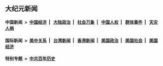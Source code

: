## 大纪元新闻

#### 中国新闻 &nbsp;>&nbsp; [中国经济](indexes/ncid283/README.md?08310445) &nbsp;| &nbsp; [大陆政治](indexes/ncid277/README.md?08310445) &nbsp;| &nbsp; [社会万象](indexes/ncid282/README.md?08310445) &nbsp;| &nbsp; [中国人权](indexes/ncid278/README.md?08310445) &nbsp;| &nbsp; [群体事件](indexes/ncid279/README.md?08310445) &nbsp;| &nbsp; [天灾人祸](indexes/ncid280/README.md?08310445)

#### 国际新闻 &nbsp;>&nbsp; [美中关系](indexes/nf1412576/README.md?08310445) &nbsp;| &nbsp; [台湾新闻](indexes/ncid1349361/README.md?08310445) &nbsp;| &nbsp; [香港新闻](indexes/ncid1349362/README.md?08310445) &nbsp;| &nbsp; [美国政治](indexes/ncid1078159/README.md?08310445) &nbsp;| &nbsp; [美国社会](indexes/ncid1078160/README.md?08310445) &nbsp;| &nbsp; [美国经济](indexes/ncid1078158/README.md?08310445)

#### 特别专题 &nbsp;>&nbsp; [中共百年历史](https://github.com/epoch-news/epoch-special/blob/master/README.md?08310445)  

